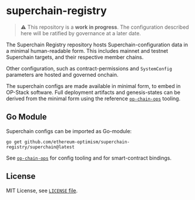 # superchain-registry

> ⚠️ This repository is a **work in progress**. The configuration described here will be ratified by governance at a later date.

The Superchain Registry repository hosts Superchain-configuration data in a minimal human-readable form.
This includes mainnet and testnet Superchain targets, and their respective member chains.

Other configuration, such as contract-permissions and `SystemConfig` parameters are hosted and governed onchain.

The superchain configs are made available in minimal form, to embed in OP-Stack software.
Full deployment artifacts and genesis-states can be derived from the minimal form
using the reference [`op-chain-ops`] tooling.

## Go Module

Superchain configs can be imported as Go-module:
```
go get github.com/ethereum-optimism/superchain-registry/superchain@latest
```
See [`op-chain-ops`] for config tooling and
 for smart-contract bindings.

[`op-chain-ops`]: https://github.com/ethereum-optimism/optimism/tree/develop/op-chain-ops
[`op-bindings`]: https://github.com/ethereum-optimism/optimism/tree/develop/op-bindings

## License

MIT License, see [`LICENSE` file](./LICENSE).
